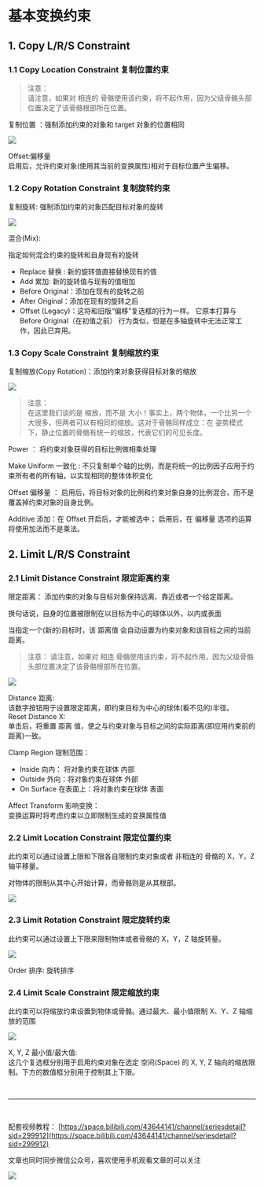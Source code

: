 # 基本变换约束

## 1. Copy L/R/S Constraint

### 1.1 Copy Location Constraint 复制位置约束

> 注意：  
> 请注意，如果对 相连的 骨骼使用该约束，将不起作用，因为父级骨骼头部位置决定了该骨骼根部所在位置。

复制位置 ：强制添加约束的对象和 target 对象的位置相同

![](../../../imgs/animation_constraints_transform_copy-location_panel.png)

Offset:偏移量  
启用后，允许约束对象(使用其当前的变换属性)相对于目标位置产生偏移。

### 1.2 Copy Rotation Constraint 复制旋转约束

复制旋转: 强制添加约束的对象匹配目标对象的旋转

![](../../../imgs/animation_constraints_transform_copy-rotation_panel.png)

混合(Mix):

指定如何混合约束的旋转和自身现有的旋转

- Replace 替换 : 新的旋转值直接替换现有的值
- Add 累加: 新的旋转值与现有的值相加
- Before Original：添加在现有的旋转之前
- After Original：添加在现有的旋转之后
- Offset (Legacy)：这将和旧版“偏移”复选框的行为一样。 它原本打算与 Before Original（在初值之前） 行为类似，但是在多轴旋转中无法正常工作，因此已弃用。

### 1.3 Copy Scale Constraint 复制缩放约束

复制缩放(Copy Rotation)：添加约束对象获得目标对象的缩放

![](../../../imgs/animation_constraints_transform_copy-scale_panel.png)

> 注意：  
> 在这里我们谈的是 缩放，而不是 大小！事实上，两个物体，一个比另一个大很多，但两者可以有相同的缩放。这对于骨骼同样成立：在 姿势模式 下，静止位置的骨骼有统一的缩放，代表它们的可见长度。

Power ： 将约束对象获得的目标比例做相乘处理

Make Uniform 一致化 : 不只复制单个轴的比例，而是将统一的比例因子应用于约束所有者的所有轴，以实现相同的整体体积变化

Offset 偏移量 ：
启用后，将目标对象的比例和约束对象自身的比例混合，而不是覆盖掉约束对象的自身比例。

Additive 添加：在 Offset 开启后，才能被选中；
启用后，在 偏移量 选项的运算将使用加法而不是乘法。

## 2. Limit L/R/S Constraint

### 2.1 Limit Distance Constraint 限定距离约束

限定距离： 添加约束的对象与目标对象保持远离、靠近或者一个给定距离。

换句话说，自身的位置被限制在以目标为中心的球体以外，以内或表面

当指定一个(新的)目标时，该 距离值 会自动设置为约束对象和该目标之间的当前距离。

> 注意：
> 请注意，如果对 相连 骨骼使用该约束，将不起作用，因为父级骨骼头部位置决定了该骨骼根部所在位置。

![](../../../imgs/animation_constraints_transform_limit-distance_panel.png)

Distance 距离:  
该数字按钮用于设置限定距离，即约束目标为中心的球体(看不见的)半径。  
 Reset Distance X:  
单击后，将重置 距离 值，使之与约束对象与目标之间的实际距离(即应用约束前的距离)一致。

Clamp Region 钳制范围：

- Inside 向内： 将对象约束在球体 内部
- Outside 外向：将对象约束在球体 外部
- On Surface 在表面上：将对象约束在球体 表面

Affect Transform 影响变换：  
变换运算时将考虑约束以立即限制生成的变换属性值

### 2.2 Limit Location Constraint 限定位置约束

此约束可以通过设置上限和下限各自限制约束对象或者 非相连的 骨骼的 X，Y，Z 轴平移量。

对物体的限制从其中心开始计算，而骨骼则是从其根部。

![](../../../imgs/animation_constraints_transform_limit-location_panel.png)

### 2.3 Limit Rotation Constraint 限定旋转约束

此约束可以通过设置上下限来限制物体或者骨骼的 X，Y，Z 轴旋转量。

![](../../../imgs/animation_constraints_transform_limit-rotation_panel.png)

Order 排序: 旋转排序

### 2.4 Limit Scale Constraint 限定缩放约束

此约束可以将缩放约束设置到物体或骨骼。通过最大、最小值限制 X、Y、Z 轴缩放的范围

![](../../../imgs/animation_constraints_transform_limit-scale_panel.png)

X, Y, Z 最小值/最大值:  
这几个复选框分别用于启用约束对象在选定 空间(Space) 的 X, Y, Z 轴向的缩放限制。下方的数值框分别用于控制其上下限。

<br>
<hr>
<br>

配套视频教程：
[https://space.bilibili.com/43644141/channel/seriesdetail?sid=299912](https://space.bilibili.com/43644141/channel/seriesdetail?sid=299912)

文章也同时同步微信公众号，喜欢使用手机观看文章的可以关注

![](../../imgs/微信公众号二维码.jpg)
